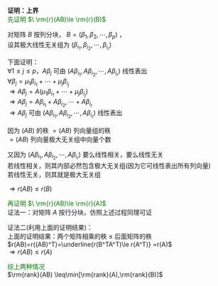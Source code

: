 **证明：上界**    
<font color=green>先证明 $\ \rm{r}(AB)\le \rm{r}(B)$ </font>    
    
对矩阵 $B$ 按列分块， $B=(\beta_1,\beta_2,\cdots,\beta_p)$ ，    
设其极大线性无关组为 $(\beta_{i_1},\beta_{i_2},\cdots,\beta_{i_r})$     
    
下面证明：    
 $\forall 1\le j\le p，A\beta_j$ 可由 $(A\beta_{i_1},A\beta_{i_2},\cdots,A\beta_{i_r})$ 线性表出    
 $\forall \beta_j=\mu_1\beta_{i_1}+\cdots+\mu_j\beta_{i_j}$     
 $\Rightarrow A\beta_j=A(\mu_1\beta_{i_1}+\cdots+\mu_j\beta_{i_j})$     
 $\Rightarrow A\beta_j=A\beta_{i_1}+A\beta_{i_2},\cdots+A\beta_{i_r}$     
 $\Rightarrow A\beta_j$ 可由 $(A\beta_{i_1},A\beta_{i_2},\cdots,A\beta_{i_r})$ 线性表出    
    
因为  $(AB)$ 的秩 $=(AB)$ 列向量组的秩    
 $=(AB)$ 列向量极大无关组中向量个数    
    
又因为 $(A\beta_{i_1},A\beta_{i_2},\cdots,A\beta_{i_r})$ 要么线性相关，要么线性无关    
若线性相关，则其内部必然包含极大无关组(因为它可线性表出所有列向量)    
若线性无关，则其就是极大无关组    
    
 $\Rightarrow r(AB)\le r(B)$     
    
<font color=green>再证明 $\ \rm{r}(AB)\le \rm{r}(A)$ </font>    
证法一：对矩阵 $A$ 按行分块，仿照上述过程同理可证    
    
证法二(利用上面的证明结果)：    
上面的证明结果：两个矩阵相乘的秩 $\leq$ 后面矩阵的秩    
 $r(AB)=r((AB)^T)=\underline{r(B^TA^T)\le r(A^T)}    
=r(A)$     
 $\Rightarrow r(AB)\le r(A)$     
    
<font color=green>综上两种情况</font>    
 $\rm{rank}(AB)    
\leq\min[\rm{rank}(A),\rm{rank}(B)]$     
